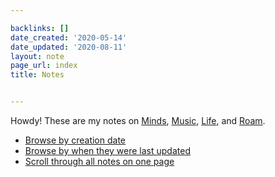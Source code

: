 ```yaml
---

backlinks: []
date_created: '2020-05-14'
date_updated: '2020-08-11'
layout: note
page_url: index
title: Notes


---
```




Howdy! These are my notes on [Minds](minds), [Music](music), [Life](life), and [Roam](roa).

- [Browse by creation date](https://carlosd.org/notes/created)
- [Browse by when they were last updated](https://carlosd.org/notes/updated)
- [Scroll through all notes on one page](https://carlosd.org/notes/all)




